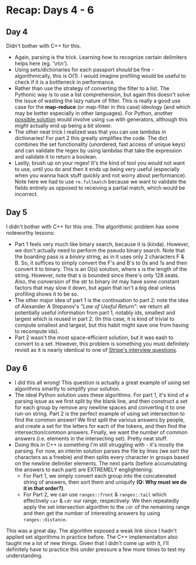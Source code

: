 # Recap: Days 4 - 6

## Day 4

Didn't bother with C++ for this.

- Again, parsing is the trick. Learning how to recognize certain delimiters helps here (eg. '\n\n').
- Using sets/dictionaries for each passport *should* be fine - algorithmically, this is O(1). I would imagine
profiling would be useful to check if it is a bottleneck in performance.
- Rather than use the strategy of converting the filter to a list. The Pythonic way is to use a list comprehension, but again
this doesn't solve the issue of wasting the lazy nature of filter. This is really a good use case for the **map-reduce** (or map-filter in this case) ideology (and which may be better especially in other languages). For Python, another [possible solution](https://stackoverflow.com/a/50852721) would involve using `sum` with generators, although this *might* actually end up being a bit slower.
- The other neat trick I realized was that you can use lambdas in dictionaries! For part 2 this greatly simplifies the code. The dict combines the set functionality (unordered, fast access of unique keys) and can validate the regex by using lambdas that take the expression and validate it to return a boolean.
- Lastly, brush up on your regex! It's the kind of tool you would not want to use, until you do and then it ends up being very useful (especially when you wanna hack stuff quickly and not worry about performance). Note here we had to use `re.fullmatch` because we want to validate the fields entirely as opposed to receiving a partial match, which would be incorrect.

## Day 5

I didn't bother with C++ for this one. The algorithmic problem has some noteworthy lessons:

- Part 1 feels very much like binary search, because it is (kinda). However, we don't actually need to perform the pseudo binary search. Note that the boarding pass is a *binary* string, as in it uses only 2 characters F & B. So, it suffices to simply convert the F's and B's to 0s and 1s and then convert it to binary. This is an O(s) solution, where s is the length of the string. However, note that s is bounded since there's only 128 seats. Also, the conversion of the str to binary int may have some constant factors that may slow it down, but again that isn't a big deal unless profiling shows it to be so.
- The other major idea of part 1 is the continuation to part 2: note the idea of Alexander A Stepanov's *"Law of Useful Return"*: we return all potentially useful information from part 1, notably ids, smallest and largest which is reused in part 2. (In this case, it is kind of trivial to compute smallest and largest, but this habit might save one from having to recompute ids).
- Part 2 wasn't the most space-efficient solution, but it was eash to convert to a set. However, this problem is something you must definitely revisit as it is nearly identical to one of [Stripe's interview questions](https://cppcodingzen.com/?p=383).

## Day 6

- I did this all wrong! This question is actually a great example of using set algorithms smartly to simplify your solution.
- The ideal Python solution uses these algorithms. For part 1, it's kind of a parsing issue as we first split by the blank line, and then construct a set for each group by remove any newline spaces and converting it to one run-on string. Part 2 is the perfect example of using set intersection to find the common answer! We first split the various answers by people, and create a set for the letters for each of the tokens, and then find the intersection/common answers. Finally, we want the number of common answers (i.e. elements in the intersecting set). Pretty neat stuff.
- Doing this in C++ is something I'm still struggling with - it's mostly the parsing. For now, an interim solution parses the file by lines (we sort the characters as a freebie) and then splits every character in groups based on the newline delimiter elements. The next parts (before accumulating the answers to each part) are EXTREMELY englightening:
  - For Part 1, we simply convert each group into the concatenated string of answers, then sort them and uniquify **(Q: Why must we do it in that order?)**.
  - For Part 2, we can use `ranges::front` & `ranges::tail` which effectively `car` & `cdr` our range, respectively. We then repeatedly apply the set intersection algorithm to the `cdr` of the remaining range and then get the number of interesting answers by using `ranges::distance`.

This was a great day. The algorithm exposed a weak link since I hadn't applied set algorithms in practice before. The C++ implementation also taught me a lot of new things. Given that I didn't come up with it, I'll definitely have to practice this under pressure a few more times to test my understanding.
